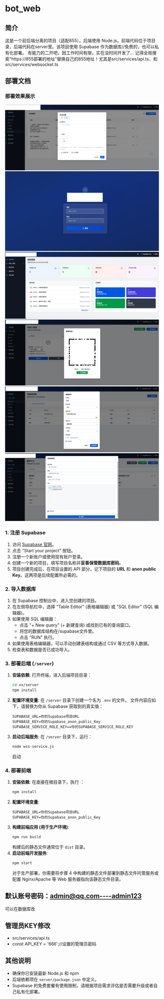 # bot_web

## 简介
这是一个前后端分离的项目（适配855）。后端使用 Node.js。前端代码位于项目录，后端代码在server里。该项目使用 Supabase 作为数据库//免费的，也可以私有化部署。
有能力的二开吧，因工作时间有限，实在没时间开发了...
记得全局搜索"https://855部署的地址"替换自己的855地址！尤其是src/services/api.ts、和src/services/websocket.ts
## 部署文档

### 部署效果展示
![部署效果图0](./img/0.png)
![部署效果图1](./img/1.png)
![部署效果图2](./img/2.png)
![部署效果图3](./img/3.png)
![部署效果图4](./img/4.png)
![部署效果图5](./img/5.png)

### 1. 注册 Supabase
1.  访问 [Supabase 官网](https://supabase.io/)。
2.  点击 "Start your project" 按钮。
3.  注册一个新账户或使用现有账户登录。
4.  创建一个新的项目，填写项目名称并**妥善保管数据库密码**。
5.  项目创建完成后，在项目设置的 API 部分，记下项目的 **URL** 和 **anon public Key**。这两项是后续配置所必需的。

### 2. 导入数据库
1.  在 Supabase 控制台中，进入您创建的项目。
2.  在左侧导航栏中，选择 "Table Editor" (表格编辑器) 或 "SQL Editor" (SQL 编辑器)。
3.  如果使用 SQL 编辑器：
    *   点击 "+ New query" (+ 新建查询) 或找到已有的查询窗口。
    *   将您的数据库结构在/supabase文件里。
    *   点击 "RUN" 执行。
4.  如果使用表格编辑器，可以手动创建表结构或通过 CSV 等方式导入数据。
5.  检查表和数据是否已成功导入。

### 3. 部署后端 (`/server`)
1.  **安装依赖**:
    打开终端，进入后端项目目录：
    ```bash
    cd xx/server
    npm install
    ```
2.  **配置环境变量**:
    在 `/server` 目录下创建一个名为 `.env` 的文件。
    文件内容应如下，请替换为你从 Supabase 获取到的真实值：
    ```env
    SUPABASE_URL=你的Supabase项目URL
    SUPABASE_KEY=你的Supabase_anon_public_Key
    SUPABASE_SERVICE_ROLE_KEY==你的SUPABASE_SERVICE_ROLE_KEY
    ```
3.  **启动后端服务**:
    在 `/server` 目录下，运行：
    ```bash
    node wss-service.js
    ```
    启动

### 4. 部署前端

1.  **安装依赖**:
    在直接在根目录下，执行 ：
    ```bash
    npm install
    ```
2.  **配置环境变量**:
    ```env
    SUPABASE_URL=你的Supabase项目URL
    SUPABASE_KEY=你的Supabase_anon_public_Key
4.  **构建前端应用 (用于生产环境)**:
    ```bash
    npm run build
    ```
    构建后的静态文件通常位于  `dist` 目录。
5.  **启动前端开发服务**:
    ```bash
    npm start
    ```
    对于生产部署，你需要将步骤 4 中构建的静态文件部署到静态文件托管服务或配置 Nginx/Apache 等 Web 服务器指向该静态文件目录。
## 默认账号密码：admin@qq.com----admin123
可以在数据库改
## 管理员KEY修改
-   src/services/api.ts
-   const API_KEY = '666';//设置的管理员密码
## 其他说明
-   确保你已安装最新 Node.js 和 npm 
-   后端依赖项在 `server/package.json` 中定义。
-   Supabase 的免费套餐有使用限制，请根据项目需求评估是否需要升级或者自己私有化部署。
